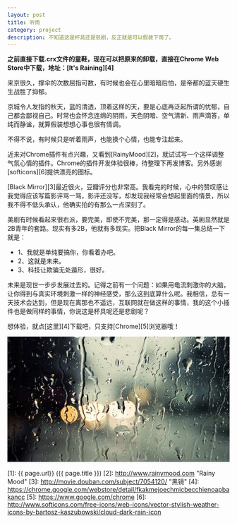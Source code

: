 ```yaml
---
layout: post
title: 听雨
category: project
description: 不知道这是杯具还是悲剧，反正就是可以假装下雨了。
---
```


**之前直接下载.crx文件的童鞋，现在可以把原来的卸载，直接在Chrome Web Store中下载，地址：[It's Raining][4]**

来京很久，撑伞的次数屈指可数，有时候也会在心里暗暗后怕，是帝都的蓝天硬生生战胜了抑郁。

京城令人发指的秋天，蓝的清透，顶着这样的天，要是心底再泛起所谓的忧郁，自己都会鄙视自己。时常也会怀念连绵的阴雨，天色阴暗、空气清新、雨声滴答，单纯而静谧，就算假装想想心事也很有情调。

不得不说，有时候只是听着雨声，也能换个心情，也能专注起来。

近来对Chrome插件有点兴趣，又看到[RainyMood][2]，就试试写一个这样调整气氛心情的插件。Chrome的插件开发体验很棒，待整理下再发博客。另外感谢[softicons][6]提供漂亮的图标。

[Black Mirror][3]最近很火，豆瓣评分也非常高。我看完的时候，心中的赞叹感让我觉得应该写篇影评骂一骂，影评还没写，却发现我经常会想起里面的情景，所以我不得不低头承认，他确实拍的有那么一点深刻了。

美剧有时候看起来很右派，要完美，即使不完美，那一定得是感动。英剧显然就是2B青年的套路。现实有多2B，他就有多现实。把Black Mirror的每一集总结一下就是：

* 1、我就是单纯要搞你，你看着办吧。
* 2、这就是未来。
* 3、科技让欺骗无处遁形，很好。

未来是现世一步步发展过去的。记得之前有一个问题：如果用电流刺激你的大脑，让你得到与真实环境刺激一样的神经感受，那么这到底算什么呢。我相信，总有一天技术会达到，但是现在离那也不遥远，互联网就在做这样的事情，我的这个小插件也是做同样的事情，你说这是杯具呢还是悲剧呢？

想体验，就点[这里][4]下载吧，只支持[Chrome][5]浏览器哦！

![Raining](/images/rainingchrome/rain.jpg)


[1]:    {{ page.url}}  ({{ page.title }})
[2]:    http://www.rainymood.com "Rainy Mood"
[3]:    http://movie.douban.com/subject/7054120/ "黑镜"
[4]:    https://chrome.google.com/webstore/detail/fkakmejoechmicbecchienoapbakancc
[5]:    https://www.google.com/chrome
[6]:    http://www.softicons.com/free-icons/web-icons/vector-stylish-weather-icons-by-bartosz-kaszubowski/cloud-dark-rain-icon
